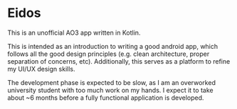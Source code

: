 # Eidos
This is an unofficial AO3 app written in Kotlin.

This is intended as an introduction to writing a good android app, which follows all 
the good design principles (e.g. clean architecture, proper separation of concerns, etc).
Additionally, this serves as a platform to refine my UI/UX design skills.

The development phase is expected to be slow, as I am an overworked university student 
with too much work on my hands. I expect it to take about ~6 months before a fully 
functional application is developed.